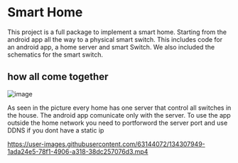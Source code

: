 # Smart Home

This project is a full package to implement a smart home. Starting from the android app all the way to a physical smart switch. This includes code for an android app, a home server and smart Switch. We also included the schematics for the smart switch.

## how all come together
![image](https://user-images.githubusercontent.com/63144072/134199323-d933e467-3390-48bd-a524-684467573887.png)


As seen in the picture every home has one server that control all switches in the house.
The android app comunicate only with the server.
To use the app outside the home network you need to portforword the server port and use DDNS if you dont have a static ip 



https://user-images.githubusercontent.com/63144072/134307949-1ada24e5-78f1-4906-a318-38dc257076d3.mp4






